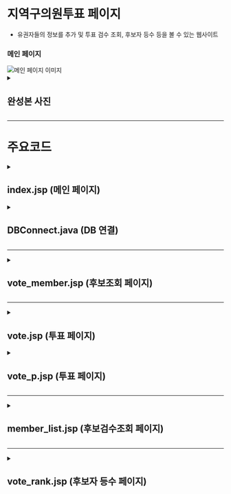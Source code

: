# 지역구의원투표 페이지
<ul> 
 <li>유권자들의 정보를 추가 및 투표 검수 조회, 후보자 등수 등을 볼 수 있는 웹사이트</li>
</ul>
<H3>메인 페이지</H3>
<img src="https://github.com/user-attachments/assets/cf86431a-dcfa-4175-a75a-616e9b8e77a4" alt="메인 페이지 이미지">
<details><summary><H2>완성본 사진</H2></summary>
<H3>후보조회 페이지</H3>
<img src="https://github.com/user-attachments/assets/d076f429-1422-4e41-9f29-446af02fdc89" alt="회원등록 페이지 이미지">
<H3>투표 페이지</H3>
<img src="https://github.com/user-attachments/assets/eb2fe0ee-be56-4e9b-83e0-a50c51d39a0f" alt="유효성 검사 이미지">
<H3>유호성 검사</H3>
<img src="https://github.com/user-attachments/assets/039aeb84-5566-473d-ab63-6dbf93053613" alt="유효성 검사 이미지">
<H3>후보 검수 조회 페이지</H3>
<img src="https://github.com/user-attachments/assets/c8bfbaef-e4c8-4440-a388-b122a776eb6b" alt="유효성 검사 이미지">
<H3>후보자 등수 페이지</H3>
<img src="https://github.com/user-attachments/assets/61800f57-1a0d-44c1-b12a-395f3bc4a51a" alt="회원 매출 조회 이미지">
</details>

<hr>

# 주요코드
<details><summary><H2>index.jsp (메인 페이지)</H2></summary>
<img src="https://github.com/user-attachments/assets/ad69a05a-16bd-46cd-badb-ca77bb9f9543" alt="유효성 검사 이미지">
 <ul>
    <li> 전체적인 사이트 틀</li>
    <li> 사이트에서 중복인 부분은 jsp:include 로 넣어준다.</li>
 </ul>
</details>
<details><summary><H2>DBConnect.java (DB 연결)</H2></summary>
<img src="https://github.com/user-attachments/assets/32c26442-9e5b-4535-bfb4-4c720278ddf2" alt="유효성 검사 이미지">
<ul>
 <li>DB을 연결시켜주기 위해 필요한 코드</li>
</ul>

</details>
<hr>
<details><summary><H2>vote_member.jsp (후보조회 페이지)</H2></summary>
<img src="https://github.com/user-attachments/assets/c1138838-c9d5-4d4e-bf8c-057c2cfa9cba" alt="유효성 검사 이미지">
<img src="https://github.com/user-attachments/assets/812966ed-881e-4649-9a91-b0440244eae2" alt="유효성 검사 이미지">
<ul>
    <li>후보자의 번호, 이름, 학력, 주민번호, 지역구, 대표전화를 보여주는 페이지.</li>
    <li>학력은 case문으로 각각의 맞는 학력을 보여주고, 주민번호, 대표전화는 sub_str과 연결 연산자를 사용하여 문자를 자르고 연결하여 모든 후보가 나오도록 반복했다.</li>
</ul>
</details>


<hr>
<details><summary><H2>vote.jsp (투표 페이지)</H2></summary>
<img src="https://github.com/user-attachments/assets/6044200d-8193-44ea-8893-ec5e5c46461d" alt="유효성 검사 이미지">
<ul>
 <li>입력창에 값이 없거나 기본값인 경우, 입력값이 없다고 알려준 후, 입력되지 않은 창으로 이동한다.</li> 
</ul>
<img src="https://github.com/user-attachments/assets/b6076fe1-6861-4567-99cb-2db7b974173c" alt="유효성 검사 이미지">
<ul>
 <li>select 태그와 option 태그로 드롭다운을 만들었다.</li>
 <li>다시쓰기를 눌렀을 때, 입력창에 있는 값을 초기화되게 했다.</li>
</ul> 
</details>
<details><summary><H2>vote_p.jsp (투표 페이지)</H2></summary>
<img src="https://github.com/user-attachments/assets/ff747af1-38ed-4794-8d8f-90285dae998a" alt="유효성 검사 이미지">
<ul> 
 <li>한글로 전송하기 위해 인코딩을 UTF-8로 바꿔준다.</li>
 <li>투표 페이지에서 입력받은 값들을 데이터베이스에 저장한다.</li>
</ul> 
</details>
<hr>

<details><summary><H2>member_list.jsp (후보검수조회 페이지)</H2></summary>
<img src="https://github.com/user-attachments/assets/248a0a4b-77a7-42ad-aa56-29494557dba3" alt="유효성 검사 이미지">
<img src="https://github.com/user-attachments/assets/9c9cf1bb-740f-46bc-829a-4f6279fe33b8" alt="유효성 검사 이미지">
<ul>
 <li>투표장이 제1투표장인 성명, 생년월일, 나이, 성별, 후보번호, 투표시간, 유권자 확인을 보여주는 코드</li> 
 <li>Case문, substr, to_date, 연결 연산자를 사용했고, 후보번호는 오름차순, 투표시간은 내림차순으로 정렬하였다.</li>
</ul>

</details>
<hr>
<details><summary><H2>vote_rank.jsp (후보자 등수 페이지)</summary>
<img src="https://github.com/user-attachments/assets/c90debc6-e5bb-4269-8fc4-bae03103152f" alt="유효성 검사 이미지">
<img src="https://github.com/user-attachments/assets/a2c4e09f-62c9-4766-a7b4-4ac06863537c" alt="유효성 검사 이미지">
<ul>
 <li>후보자의 등수를 보여주는 코드</li> 
 <li>group by를 사용하여 후보 번호를 그룹으로 모은 후, count 함수를 사용하여 후보자의 총 투표 건수를 셌다.</li>
 <li>총 투표 건수가 많은 순서대로 정렬하였다.</li> 
</ul>
</details>





